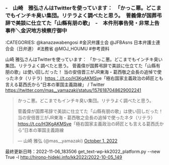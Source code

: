 ### -　山崎　雅弘さんはTwitterを使っています：　「かっこ悪。どこまでもインチキ臭い集団。リテラよく調べたと思う。　菅義偉が国葬弔辞で美談に仕立てた「山縣有朋の歌」　-　本件刑事告発・非常上告事件＼金沢地方検察庁御中

:CATEGORIES: @kanazawabengosi #金沢弁護士会 @JFBAsns 日本弁護士連合会（日弁連） #法務省 @MOJ_HOUMU #参考資料

山崎 雅弘さんはTwitterを使っています： 「かっこ悪。どこまでもインチキ臭い集団。リテラよく調べたと思う。 菅義偉が国葬弔辞で美談に仕立てた「山縣有朋の歌」は使い回しだった！ 当の安倍晋三がJR東海・葛西敬之会長の追悼で使ったネタ（リテラ）[https：//t.co/H3KgAKMSv](http://https：//t.co/H3KgAKMSv)e「極右国家主義政治の師匠とも言える葛西氏から“日本の軍国主義路線」 / Twitter <https://twitter.com/mas__yamazaki/status/1576187048629002241>

> かっこ悪。どこまでもインチキ臭い集団。リテラよく調べたと思う。  
>   
> 菅義偉が国葬弔辞で美談に仕立てた「山縣有朋の歌」は使い回しだった！ 当の安倍晋三がJR東海・葛西敬之会長の追悼で使ったネタ（リテラ）<https://t.co/H3KgAKMSve>「極右国家主義政治の師匠とも言える葛西氏から“日本の軍国主義路線
> 
> — 山崎 雅弘 (@mas__yamazaki) [October 1, 2022](https://twitter.com/mas__yamazaki/status/1576187048629002241?ref_src=twsrc%5Etfw)



最終更新日時：2022-11-06_183506
get_text-wp-kk2022_platform.py --new True -l http://hirono-hideki.info/kk2022/2022-10-05_149
